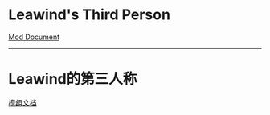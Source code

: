 # Leawind's Third Person

[Mod Document](https://leawind.github.io/zh-CN/Third-Person/)

---

# Leawind的第三人称

[模组文档](https://leawind.github.io/zh-CN/Third-Person/)

